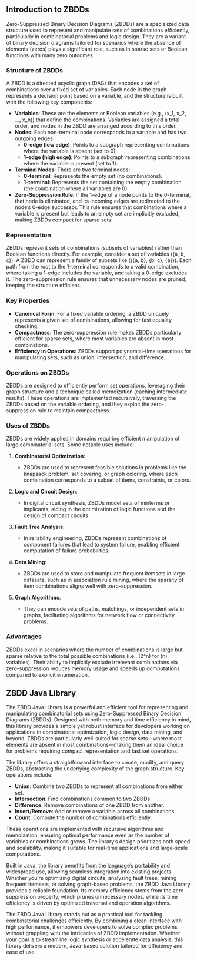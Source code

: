 ## Introduction to ZBDDs

Zero-Suppressed Binary Decision Diagrams (ZBDDs) are a specialized data structure used to represent and manipulate sets of combinations efficiently, particularly in combinatorial problems and logic design. They are a variant of binary decision diagrams tailored for scenarios where the absence of elements (zeros) plays a significant role, such as in sparse sets or Boolean functions with many zero outcomes.

### Structure of ZBDDs
A ZBDD is a directed acyclic graph (DAG) that encodes a set of combinations over a fixed set of variables. Each node in the graph represents a decision point based on a variable, and the structure is built with the following key components:

- **Variables**: These are the elements or Boolean variables (e.g., \(x_1, x_2, ..., x_n\)) that define the combinations. Variables are assigned a total order, and nodes in the ZBDD are arranged according to this order.
- **Nodes**: Each non-terminal node corresponds to a variable and has two outgoing edges:
    - **0-edge (low edge)**: Points to a subgraph representing combinations where the variable is absent (set to 0).
    - **1-edge (high edge)**: Points to a subgraph representing combinations where the variable is present (set to 1).
- **Terminal Nodes**: There are two terminal nodes:
    - **0-terminal**: Represents the empty set (no combinations).
    - **1-terminal**: Represents the set containing the empty combination (the combination where all variables are 0).
- **Zero-Suppression Rule**: If the 1-edge of a node points to the 0-terminal, that node is eliminated, and its incoming edges are redirected to the node’s 0-edge successor. This rule ensures that combinations where a variable is present but leads to an empty set are implicitly excluded, making ZBDDs compact for sparse sets.

### Representation
ZBDDs represent sets of combinations (subsets of variables) rather than Boolean functions directly. For example, consider a set of variables \(\{a, b, c\}\). A ZBDD can represent a family of subsets like \(\{\{a, b\}, \{b, c\}, \{a\}\}\). Each path from the root to the 1-terminal corresponds to a valid combination, where taking a 1-edge includes the variable, and taking a 0-edge excludes it. The zero-suppression rule ensures that unnecessary nodes are pruned, keeping the structure efficient.

### Key Properties
- **Canonical Form**: For a fixed variable ordering, a ZBDD uniquely represents a given set of combinations, allowing for fast equality checking.
- **Compactness**: The zero-suppression rule makes ZBDDs particularly efficient for sparse sets, where most variables are absent in most combinations.
- **Efficiency in Operations**: ZBDDs support polynomial-time operations for manipulating sets, such as union, intersection, and difference.

### Operations on ZBDDs
ZBDDs are designed to efficiently perform set operations, leveraging their graph structure and a technique called memoization (caching intermediate results).
These operations are implemented recursively, traversing the ZBDDs based on the variable ordering, and they exploit the zero-suppression rule to maintain compactness.

### Uses of ZBDDs
ZBDDs are widely applied in domains requiring efficient manipulation of large combinatorial sets. Some notable uses include:

1. **Combinatorial Optimization**:
    - ZBDDs are used to represent feasible solutions in problems like the knapsack problem, set covering, or graph coloring, where each combination corresponds to a subset of items, constraints, or colors.

2. **Logic and Circuit Design**:
    - In digital circuit synthesis, ZBDDs model sets of minterms or implicants, aiding in the optimization of logic functions and the design of compact circuits.

3. **Fault Tree Analysis**:
    - In reliability engineering, ZBDDs represent combinations of component failures that lead to system failure, enabling efficient computation of failure probabilities.

4. **Data Mining**:
    - ZBDDs are used to store and manipulate frequent itemsets in large datasets, such as in association rule mining, where the sparsity of item combinations aligns well with zero-suppression.

5. **Graph Algorithms**:
    - They can encode sets of paths, matchings, or independent sets in graphs, facilitating algorithms for network flow or connectivity problems.

### Advantages
ZBDDs excel in scenarios where the number of combinations is large but sparse relative to the total possible combinations (i.e., \(2^n\) for \(n\) variables). Their ability to implicitly exclude irrelevant combinations via zero-suppression reduces memory usage and speeds up computations compared to explicit enumeration.




## ZBDD Java Library

The ZBDD Java Library is a powerful and efficient tool for representing and manipulating combinatorial sets using Zero-Suppressed Binary Decision Diagrams (ZBDDs). Designed with both memory and time efficiency in mind, this library provides a simple yet robust interface for developers working on applications in combinatorial optimization, logic design, data mining, and beyond. ZBDDs are particularly well-suited for sparse sets—where most elements are absent in most combinations—making them an ideal choice for problems requiring compact representation and fast set operations.

The library offers a straightforward interface to create, modify, and query ZBDDs, abstracting the underlying complexity of the graph structure. Key operations include:
- **Union**: Combine two ZBDDs to represent all combinations from either set.
- **Intersection**: Find combinations common to two ZBDDs.
- **Difference**: Remove combinations of one ZBDD from another.
- **Insert/Remove**: Add or remove a variable across all combinations.
- **Count**: Compute the number of combinations efficiently.

These operations are implemented with recursive algorithms and memoization, ensuring optimal performance even as the number of variables or combinations grows. The library’s design prioritizes both speed and scalability, making it suitable for real-time applications and large-scale computations.

Built in Java, the library benefits from the language’s portability and widespread use, allowing seamless integration into existing projects. Whether you’re optimizing digital circuits, analyzing fault trees, mining frequent itemsets, or solving graph-based problems, the ZBDD Java Library provides a reliable foundation. Its memory efficiency stems from the zero-suppression property, which prunes unnecessary nodes, while its time efficiency is driven by optimized traversal and operation algorithms.

The ZBDD Java Library stands out as a practical tool for tackling combinatorial challenges efficiently. By combining a clean interface with high performance, it empowers developers to solve complex problems without grappling with the intricacies of ZBDD implementation. Whether your goal is to streamline logic synthesis or accelerate data analysis, this library delivers a modern, Java-based solution tailored for efficiency and ease of use.
